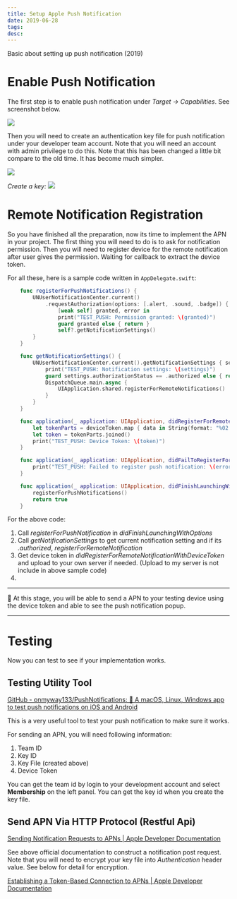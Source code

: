 ```yaml
---
title: Setup Apple Push Notification
date: 2019-06-28
tags:
desc:
---
```


Basic about setting up push notification (2019)
<!--more-->

# Enable Push Notification
The first step is to enable push notification under *Target -> Capabilities*.  See screenshot below.

![](Screen%20Shot%202019-06-28%20at%2012.56.53%20PM.png)

Then you will need to create an authentication key file for push notification under your developer team account. Note that you will need an account with admin privilege to do this. Note that this has been changed a little bit compare to the old time. It has become much simpler.


![](Screen%20Shot%202019-06-28%20at%201.02.36%20PM.png)

*Create a key:*
![](Screen%20Shot%202019-06-28%20at%201.03.03%20PM.png)

# Remote Notification Registration
So you have finished all the preparation, now its time to implement the APN in your project. The first thing you will need to do is to ask for notification permission. Then you will need to register device for the remote notification after user gives the permission. Waiting for callback to extract the device token.

For all these, here is a sample code written in `AppDelegate.swift`:
```swift
    func registerForPushNotifications() {
        UNUserNotificationCenter.current()
            .requestAuthorization(options: [.alert, .sound, .badge]) {
                [weak self] granted, error in
                print("TEST_PUSH: Permission granted: \(granted)")
                guard granted else { return }
                self?.getNotificationSettings()
        }
    }

    func getNotificationSettings() {
        UNUserNotificationCenter.current().getNotificationSettings { settings in
            print("TEST_PUSH: Notification settings: \(settings)")
            guard settings.authorizationStatus == .authorized else { return }
            DispatchQueue.main.async {
                UIApplication.shared.registerForRemoteNotifications()
            }
        }
    }

    func application(_ application: UIApplication, didRegisterForRemoteNotificationsWithDeviceToken deviceToken: Data) {
        let tokenParts = deviceToken.map { data in String(format: "%02.2hhx", data) }
        let token = tokenParts.joined()
        print("TEST_PUSH: Device Token: \(token)")
    }

    func application(_ application: UIApplication, didFailToRegisterForRemoteNotificationsWithError error: Error) {
        print("TEST_PUSH: Failed to register push notification: \(error)")
    }

    func application(_ application: UIApplication, didFinishLaunchingWithOptions launchOptions: [UIApplication.LaunchOptionsKey: Any]?) -> Bool {
        registerForPushNotifications()
        return true
    }
```

For the above code:
1. Call *registerForPushNotification* in *didFinishLaunchingWithOptions*
2. Call *getNotificationSettings* to get current notification setting and if its *.authorized*, *registerForRemoteNotification*
3. Get device token in *didRegisterForRemoteNotificationWithDeviceToken* and upload to your own server if needed. (Upload to my server is not include in above sample code)
4.
- - - -
🧪 At this stage, you will be able to send a APN to your testing device using the device token and able to see the push notification popup.
- - - -

# Testing
Now you can test to see if your implementation works.

## Testing Utility Tool
[GitHub - onmyway133/PushNotifications: 🐉 A macOS, Linux, Windows app to test push notifications on iOS and Android](https://github.com/onmyway133/PushNotifications)

This is a very useful tool to test your push notification to make sure it works.

For sending an APN, you will need following information:
1. Team ID
2. Key ID
3. Key File (created above)
4. Device Token

You can get the team id by login to your development account and select **Membership** on the left panel. You can get the key id when you create the key file.

## Send APN Via HTTP Protocol (Restful Api)
[Sending Notification Requests to APNs | Apple Developer Documentation](https://developer.apple.com/documentation/usernotifications/setting_up_a_remote_notification_server/sending_notification_requests_to_apns)

See above official documentation to construct a notification post request. Note that you will need to encrypt your key file into *Authentication* header value. See below for detail for encryption.

[Establishing a Token-Based Connection to APNs | Apple Developer Documentation](https://developer.apple.com/documentation/usernotifications/setting_up_a_remote_notification_server/establishing_a_token-based_connection_to_apns)
